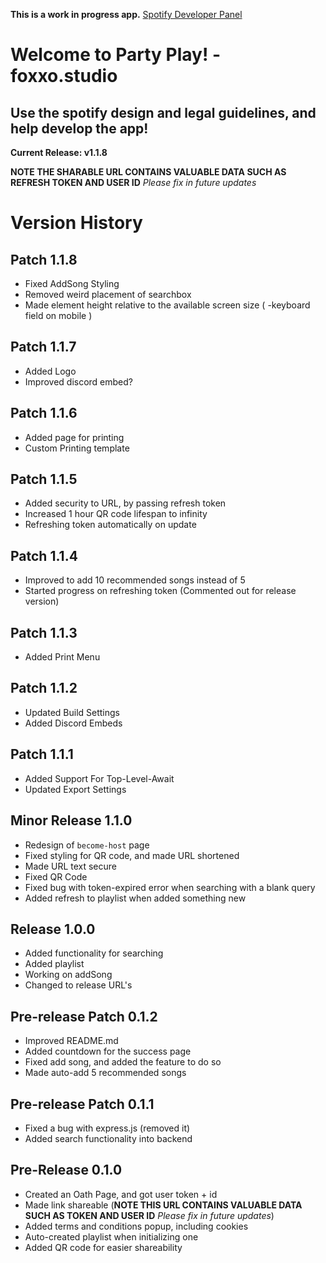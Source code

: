 **This is a work in progress app.**
[Spotify Developer Panel](https://developer.spotify.com)

# Welcome to Party Play! - foxxo.studio

## Use the spotify design and legal guidelines, and help develop the app!

**Current Release: v1.1.8**

**NOTE THE SHARABLE URL CONTAINS VALUABLE DATA SUCH AS REFRESH TOKEN AND USER ID** _Please fix in future updates_


# Version History


## Patch 1.1.8

- Fixed AddSong Styling
- Removed weird placement of searchbox
- Made element height relative to the available screen size ( -keyboard field on mobile )

## Patch 1.1.7

- Added Logo
- Improved discord embed?

## Patch 1.1.6

- Added page for printing
- Custom Printing template

## Patch 1.1.5

- Added security to URL, by passing refresh token
- Increased 1 hour QR code lifespan to infinity
- Refreshing token automatically on update

## Patch 1.1.4

- Improved to add 10 recommended songs instead of 5
- Started progress on refreshing token (Commented out for release version)

## Patch 1.1.3

- Added Print Menu

## Patch 1.1.2

- Updated Build Settings
- Added Discord Embeds

## Patch 1.1.1

- Added Support For Top-Level-Await
- Updated Export Settings

## Minor Release 1.1.0

- Redesign of `become-host` page
- Fixed styling for QR code, and made URL shortened
- Made URL text secure
- Fixed QR Code
- Fixed bug with token-expired error when searching with a blank query
- Added refresh to playlist when added something new

## Release 1.0.0

- Added functionality for searching
- Added playlist
- Working on addSong
- Changed to release URL's

## Pre-release Patch 0.1.2

- Improved README.md
- Added countdown for the success page
- Fixed add song, and added the feature to do so
- Made auto-add 5 recommended songs

## Pre-release Patch 0.1.1

- Fixed a bug with express.js (removed it)
- Added search functionality into backend

## Pre-Release 0.1.0

- Created an Oath Page, and got user token + id
- Made link shareable (**NOTE THIS URL CONTAINS VALUABLE DATA SUCH AS TOKEN AND USER ID** _Please fix in future updates_)
- Added terms and conditions popup, including cookies
- Auto-created playlist when initializing one
- Added QR code for easier shareability
